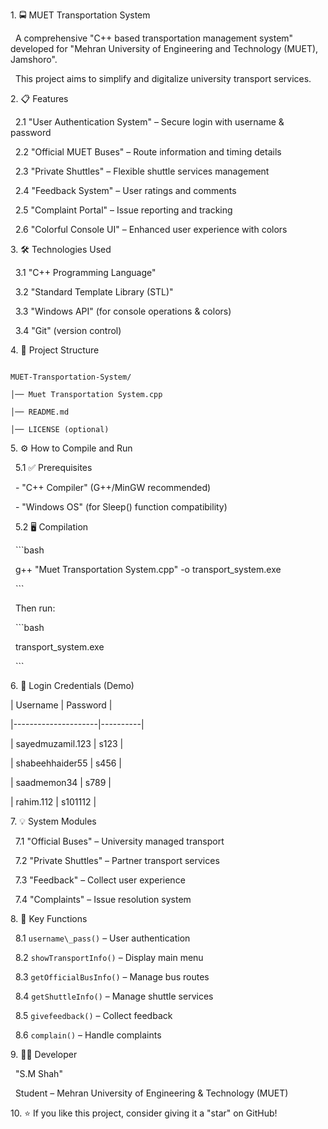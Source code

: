 1\. 🚍 MUET Transportation System  

&nbsp;  A comprehensive "C++ based transportation management system" developed for "Mehran University of Engineering and Technology (MUET), Jamshoro".  

&nbsp;  This project aims to simplify and digitalize university transport services.  



2\. 📋 Features  

&nbsp;  2.1 "User Authentication System" – Secure login with username \& password  

&nbsp;  2.2 "Official MUET Buses" – Route information and timing details  

&nbsp;  2.3 "Private Shuttles" – Flexible shuttle services management  

&nbsp;  2.4 "Feedback System" – User ratings and comments  

&nbsp;  2.5 "Complaint Portal" – Issue reporting and tracking  

&nbsp;  2.6 "Colorful Console UI" – Enhanced user experience with colors  



3\. 🛠️ Technologies Used  

&nbsp;  3.1 "C++ Programming Language"  

&nbsp;  3.2 "Standard Template Library (STL)"  

&nbsp;  3.3 "Windows API" (for console operations \& colors)  

&nbsp;  3.4 "Git" (version control)  



4\. 📁 Project Structure  

```

MUET-Transportation-System/

│── Muet Transportation System.cpp

│── README.md

│── LICENSE (optional)

```



5\. ⚙️ How to Compile and Run  



&nbsp;  5.1 ✅ Prerequisites  

&nbsp;  - "C++ Compiler" (G++/MinGW recommended)  

&nbsp;  - "Windows OS" (for Sleep() function compatibility)  



&nbsp;  5.2 🖥️ Compilation  

&nbsp;  ```bash

&nbsp;  g++ "Muet Transportation System.cpp" -o transport\_system.exe

&nbsp;  ```  



&nbsp;  Then run:  

&nbsp;  ```bash

&nbsp;  transport\_system.exe

&nbsp;  ```  



6\. 👥 Login Credentials (Demo)  

| Username            | Password |

|---------------------|----------|

| sayedmuzamil.123    | s123     |

| shabeehhaider55     | s456     |

| saadmemon34         | s789     |

| rahim.112           | s101112  |



7\. 💡 System Modules  

&nbsp;  7.1 "Official Buses" – University managed transport  

&nbsp;  7.2 "Private Shuttles" – Partner transport services  

&nbsp;  7.3 "Feedback" – Collect user experience  

&nbsp;  7.4 "Complaints" – Issue resolution system  



8\. 🎯 Key Functions  

&nbsp;  8.1 `username\_pass()` – User authentication  

&nbsp;  8.2 `showTransportInfo()` – Display main menu  

&nbsp;  8.3 `getOfficialBusInfo()` – Manage bus routes  

&nbsp;  8.4 `getShuttleInfo()` – Manage shuttle services  

&nbsp;  8.5 `givefeedback()` – Collect feedback  

&nbsp;  8.6 `complain()` – Handle complaints  



9\. 👨‍💻 Developer  

&nbsp;  "S.M Shah"  

&nbsp;  Student – Mehran University of Engineering \& Technology (MUET)  



10\. ⭐ If you like this project, consider giving it a "star" on GitHub!




